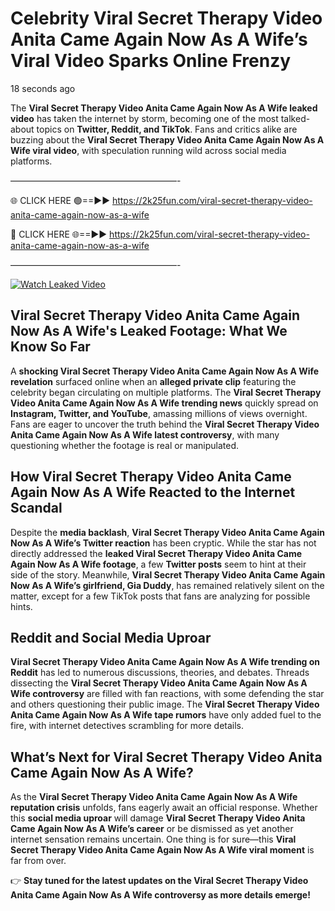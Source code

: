 # Celebrity Viral Secret Therapy Video Anita Came Again Now As A Wife’s Viral Video Sparks Online Frenzy

18 seconds ago

The **Viral Secret Therapy Video Anita Came Again Now As A Wife leaked video** has taken the internet by storm, becoming one of the most talked-about topics on **Twitter, Reddit, and TikTok**. Fans and critics alike are buzzing about the **Viral Secret Therapy Video Anita Came Again Now As A Wife viral video**, with speculation running wild across social media platforms.

———————————————————-

🌐 CLICK HERE 🟢==►► https://2k25fun.com/viral-secret-therapy-video-anita-came-again-now-as-a-wife

🔴 CLICK HERE 🌐==►► https://2k25fun.com/viral-secret-therapy-video-anita-came-again-now-as-a-wife

———————————————————-

[![Watch Leaked Video](https://miro.medium.com/v2/resize:fit:828/format:webp/1*cilzJN44JGOrTw9NJCrNHA.gif "Watch Leaked Video")](https://2k25fun.com/viral-secret-therapy-video-anita-came-again-now-as-a-wife)

## **Viral Secret Therapy Video Anita Came Again Now As A Wife's Leaked Footage: What We Know So Far**  
A **shocking Viral Secret Therapy Video Anita Came Again Now As A Wife revelation** surfaced online when an **alleged private clip** featuring the celebrity began circulating on multiple platforms. The **Viral Secret Therapy Video Anita Came Again Now As A Wife trending news** quickly spread on **Instagram, Twitter, and YouTube**, amassing millions of views overnight. Fans are eager to uncover the truth behind the **Viral Secret Therapy Video Anita Came Again Now As A Wife latest controversy**, with many questioning whether the footage is real or manipulated.  

## **How Viral Secret Therapy Video Anita Came Again Now As A Wife Reacted to the Internet Scandal**  
Despite the **media backlash**, **Viral Secret Therapy Video Anita Came Again Now As A Wife’s Twitter reaction** has been cryptic. While the star has not directly addressed the **leaked Viral Secret Therapy Video Anita Came Again Now As A Wife footage**, a few **Twitter posts** seem to hint at their side of the story. Meanwhile, **Viral Secret Therapy Video Anita Came Again Now As A Wife’s girlfriend, Gia Duddy**, has remained relatively silent on the matter, except for a few TikTok posts that fans are analyzing for possible hints.  

## **Reddit and Social Media Uproar**  
**Viral Secret Therapy Video Anita Came Again Now As A Wife trending on Reddit** has led to numerous discussions, theories, and debates. Threads dissecting the **Viral Secret Therapy Video Anita Came Again Now As A Wife controversy** are filled with fan reactions, with some defending the star and others questioning their public image. The **Viral Secret Therapy Video Anita Came Again Now As A Wife tape rumors** have only added fuel to the fire, with internet detectives scrambling for more details.  

## **What’s Next for Viral Secret Therapy Video Anita Came Again Now As A Wife?**  
As the **Viral Secret Therapy Video Anita Came Again Now As A Wife reputation crisis** unfolds, fans eagerly await an official response. Whether this **social media uproar** will damage **Viral Secret Therapy Video Anita Came Again Now As A Wife’s career** or be dismissed as yet another internet sensation remains uncertain. One thing is for sure—this **Viral Secret Therapy Video Anita Came Again Now As A Wife viral moment** is far from over.  

👉 **Stay tuned for the latest updates on the Viral Secret Therapy Video Anita Came Again Now As A Wife controversy as more details emerge!**  